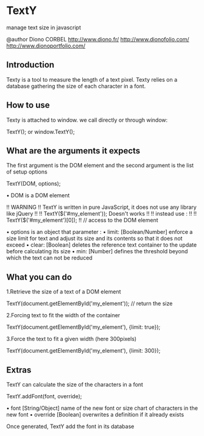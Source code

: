 TextY
=====

manage text size in javascript

@author Diono CORBEL
http://www.diono.fr/
http://www.dionofolio.com/
http://www.dionoportfolio.com/

Introduction
------------

Texty is a tool to measure the length of a text pixel. Texty relies on a database gathering the size of each character in a font.

How to use
----------

Texty is attached to window. we call directly or through window:

TextY(); or window.TextY();

What are the arguments it expects
---------------------------------

The first argument is the DOM element and the second argument is the list of setup options

TextY(DOM, options);

• DOM is a DOM element

!! WARNING
!! TextY is written in pure JavaScript, it does not use any library like jQuery
!!
!! TextY($('#my_element')); Doesn't works
!!
!! instead use :
!!
!! TextY($('#my_element')[0]);
!! // access to the DOM element

• options is an object that parameter :
    • limit: [Boolean/Number] enforce a size limit for text and adjust its size and its contents so that it does not exceed
    • clear: [Boolean]        deletes the reference text container to the update before calculating its size
    • min:   [Number]         defines the threshold beyond which the text can not be reduced


What you can do
---------------

1.Retrieve the size of a text of a DOM element

TextY(document.getElementById('my_element'));
// return the size

2.Forcing text to fit the width of the container

TextY(document.getElementById('my_element'), {limit: true});

3.Force the text to fit a given width (here 300pixels)

TextY(document.getElementById('my_element'), {limit: 300});

Extras
------

TextY can calculate the size of the characters in a font

TextY.addFont(font, override);

• font     [String/Object] name of the new font or size chart of characters in the new font
• override [Boolean]       overwrites a definition if it already exists

Once generated, TextY add the font in its database
